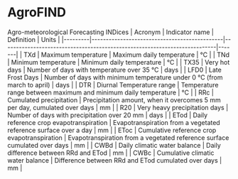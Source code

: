 # AgroFIND
Agro-meteorological Forecasting INDices
| Acronym | Indicator name                               | Definition                                                                | Units |
|---------|----------------------------------------------|---------------------------------------------------------------------------|-------|
| TXd     | Maximum temperature                          | Maximum daily temperature                                                 | °C    |
| TNd     | Minimum temperature                          | Minimum daily temperature                                                 | °C    |
| TX35    | Very hot days                                | Number of days with temperature over 35 °C                                | days  |
| LFD0    | Late Frost Days                              | Number of days with minimum temperature under 0 °C (from march to april)  | days  |
| DTR     | Diurnal Temperature range                    | Temperature range between maximum and minimum daily temperature           | °C    |
| RRc     | Cumulated precipitation                      | Precipitation amount, when it overcomes 5 mm per day, cumulated over days | mm    |
| R20     | Very heavy precipitation days                | Number of days with precipitation over 20 mm                              | days  |
| ETod    | Daily reference crop evapotranspiration      | Evapotranspiration from a vegetated reference surface over a day          | mm    |
| EToc    | Cumulative reference crop evapotranspiration | Evapotranspiration from a vegetated reference surface cumulated over days | mm    |
| CWBd    | Daily climatic water balance                 | Daily difference between RRd and ETod                                     | mm    |
| CWBc    | Cumulative climatic water balance            | Difference between RRd and ETod cumulated over days                       | mm    |
